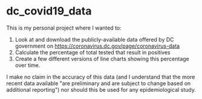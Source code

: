 # dc_covid19_data

This is my personal project where I wanted to:
1. Look at and download the publicly-available data offered by DC government on https://coronavirus.dc.gov/page/coronavirus-data
2. Calculate the percentage of total tested that result in positives
3. Create a few different versions of line charts showing this percentage over time.

I make no claim in the accuracy of this data (and I understand that the more recent data available "are preliminary and are subject to change based on additional reporting") nor should this be used for any epidemiological study.
